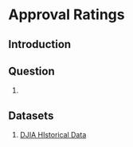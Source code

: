 # Approval Ratings

## Introduction



## Question
1. 


## Datasets
1. [DJIA HIstorical Data](https://www.investing.com/indices/us-30-historical-data)



